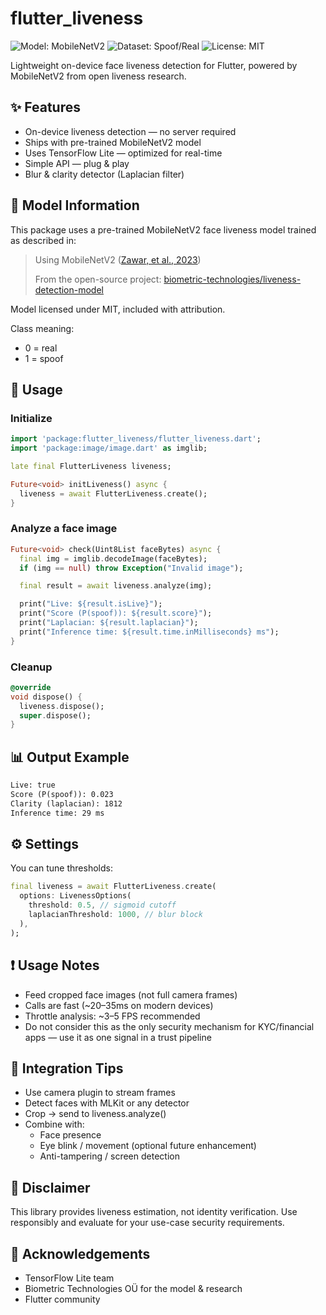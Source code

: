 # flutter_liveness

![Model: MobileNetV2](https://img.shields.io/badge/Model-MobileNetV2-blue)
![Dataset: Spoof/Real](https://img.shields.io/badge/Data-Liveness-red)
![License: MIT](https://img.shields.io/badge/License-MIT-green)

Lightweight on-device face liveness detection for Flutter, powered by MobileNetV2 from open liveness research.

## ✨ Features

- On-device liveness detection — no server required
- Ships with pre-trained MobileNetV2 model
- Uses TensorFlow Lite — optimized for real-time
- Simple API — plug & play
- Blur & clarity detector (Laplacian filter)

## 🧠 Model Information

This package uses a pre-trained MobileNetV2 face liveness model trained as described in:

> Using MobileNetV2 ([Zawar, et al., 2023](https://www.atlantis-press.com/proceedings/acvait-22/125989871))
>
> From the open-source project: [biometric-technologies/liveness-detection-model](https://github.com/biometric-technologies/liveness-detection-model)

Model licensed under MIT, included with attribution.

Class meaning:

- 0 = real
- 1 = spoof

## 🚀 Usage

### Initialize

```dart
import 'package:flutter_liveness/flutter_liveness.dart';
import 'package:image/image.dart' as imglib;

late final FlutterLiveness liveness;

Future<void> initLiveness() async {
  liveness = await FlutterLiveness.create();
}
```

### Analyze a face image

```dart
Future<void> check(Uint8List faceBytes) async {
  final img = imglib.decodeImage(faceBytes);
  if (img == null) throw Exception("Invalid image");

  final result = await liveness.analyze(img);

  print("Live: ${result.isLive}");
  print("Score (P(spoof)): ${result.score}");
  print("Laplacian: ${result.laplacian}");
  print("Inference time: ${result.time.inMilliseconds} ms");
}
```

### Cleanup

```dart
@override
void dispose() {
  liveness.dispose();
  super.dispose();
}
```

## 📊 Output Example

```txt
Live: true
Score (P(spoof)): 0.023
Clarity (laplacian): 1812
Inference time: 29 ms
```

## ⚙️ Settings

You can tune thresholds:

```dart
final liveness = await FlutterLiveness.create(
  options: LivenessOptions(
    threshold: 0.5, // sigmoid cutoff
    laplacianThreshold: 1000, // blur block
  ),
);
```

## ❗ Usage Notes

- Feed cropped face images (not full camera frames)
- Calls are fast (~20–35ms on modern devices)
- Throttle analysis: ~3–5 FPS recommended
- Do not consider this as the only security mechanism for KYC/financial apps — use it as one signal in a trust pipeline

## 📱 Integration Tips

- Use camera plugin to stream frames
- Detect faces with MLKit or any detector
- Crop → send to liveness.analyze()
- Combine with:
  - Face presence
  - Eye blink / movement (optional future enhancement)
  - Anti-tampering / screen detection

## 🔐 Disclaimer

This library provides liveness estimation, not identity verification.
Use responsibly and evaluate for your use-case security requirements.

## 🤝 Acknowledgements

- TensorFlow Lite team
- Biometric Technologies OÜ for the model & research
- Flutter community
